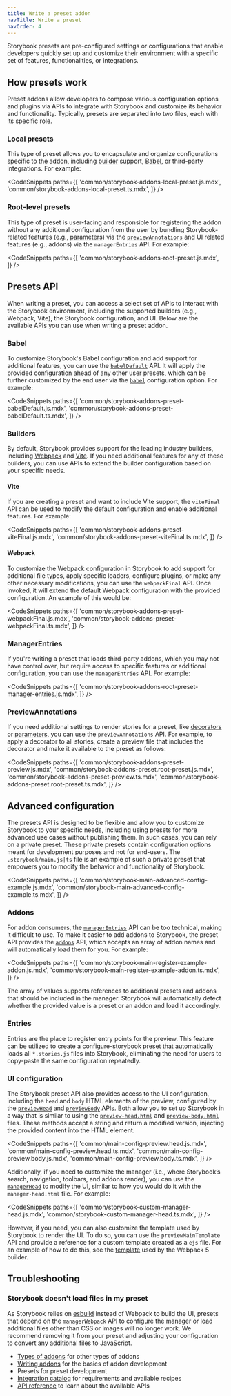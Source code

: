 ```yaml
---
title: Write a preset addon
navTitle: Write a preset
navOrder: 4
---
```


Storybook presets are pre-configured settings or configurations that enable developers quickly set up and customize their environment with a specific set of features, functionalities, or integrations.

## How presets work

Preset addons allow developers to compose various configuration options and plugins via APIs to integrate with Storybook and customize its behavior and functionality. Typically, presets are separated into two files, each with its specific role.

### Local presets

This type of preset allows you to encapsulate and organize configurations specific to the addon, including [builder](../09-builders/index.md) support, [Babel](https://babeljs.io/), or third-party integrations. For example:

<!-- prettier-ignore-start -->

<CodeSnippets
  paths={[
    'common/storybook-addons-local-preset.js.mdx',
    'common/storybook-addons-local-preset.ts.mdx',
  ]}
/>

<!-- prettier-ignore-end -->

### Root-level presets

This type of preset is user-facing and responsible for registering the addon without any additional configuration from the user by bundling Storybook-related features (e.g., [parameters](../02-writing-stories/parameters.md)) via the [`previewAnnotations`](../10-api/main-config-preview-annotations.md) and UI related features (e.g., addons) via the `managerEntries` API. For example:

<!-- prettier-ignore-start -->

<CodeSnippets
  paths={[
    'common/storybook-addons-root-preset.js.mdx',
  ]}
/>

<!-- prettier-ignore-end -->

## Presets API

When writing a preset, you can access a select set of APIs to interact with the Storybook environment, including the supported builders (e.g., Webpack, Vite), the Storybook configuration, and UI. Below are the available APIs you can use when writing a preset addon.

### Babel

To customize Storybook's Babel configuration and add support for additional features, you can use the [`babelDefault`](../10-api/main-config-babel-default.md) API. It will apply the provided configuration ahead of any other user presets, which can be further customized by the end user via the [`babel`](../10-api/main-config-babel.md) configuration option. For example:

<!-- prettier-ignore-start -->

<CodeSnippets
  paths={[
    'common/storybook-addons-preset-babelDefault.js.mdx',
    'common/storybook-addons-preset-babelDefault.ts.mdx',
  ]}
/>

<!-- prettier-ignore-end -->

### Builders

By default, Storybook provides support for the leading industry builders, including [Webpack](../09-builders/webpack.md) and [Vite](../09-builders/vite.md). If you need additional features for any of these builders, you can use APIs to extend the builder configuration based on your specific needs.

#### Vite

If you are creating a preset and want to include Vite support, the `viteFinal` API can be used to modify the default configuration and enable additional features. For example:

<!-- prettier-ignore-start -->

<CodeSnippets
  paths={[
    'common/storybook-addons-preset-viteFinal.js.mdx',
    'common/storybook-addons-preset-viteFinal.ts.mdx',
  ]}
/>

<!-- prettier-ignore-end -->

#### Webpack

To customize the Webpack configuration in Storybook to add support for additional file types, apply specific loaders, configure plugins, or make any other necessary modifications, you can use the `webpackFinal` API. Once invoked, it will extend the default Webpack configuration with the provided configuration. An example of this would be:

<!-- prettier-ignore-start -->

<CodeSnippets
  paths={[
    'common/storybook-addons-preset-webpackFinal.js.mdx',
    'common/storybook-addons-preset-webpackFinal.ts.mdx',
  ]}
/>

<!-- prettier-ignore-end -->

### ManagerEntries

If you're writing a preset that loads third-party addons, which you may not have control over, but require access to specific features or additional configuration, you can use the `managerEntries` API. For example:

<!-- prettier-ignore-start -->

<CodeSnippets
  paths={[
    'common/storybook-addons-root-preset-manager-entries.js.mdx',
  ]}
/>

<!-- prettier-ignore-end -->

### PreviewAnnotations

If you need additional settings to render stories for a preset, like [decorators](../02-writing-stories/decorators.md) or [parameters](../02-writing-stories/parameters.md), you can use the `previewAnnotations` API. For example, to apply a decorator to all stories, create a preview file that includes the decorator and make it available to the preset as follows:

<!-- prettier-ignore-start -->

<CodeSnippets
  paths={[
    'common/storybook-addons-preset-preview.js.mdx',
    'common/storybook-addons-preset.root-preset.js.mdx',
    'common/storybook-addons-preset-preview.ts.mdx',
    'common/storybook-addons-preset.root-preset.ts.mdx',
  ]}
/>

<!-- prettier-ignore-end -->

## Advanced configuration

The presets API is designed to be flexible and allow you to customize Storybook to your specific needs, including using presets for more advanced use cases without publishing them. In such cases, you can rely on a private preset. These private presets contain configuration options meant for development purposes and not for end-users. The `.storybook/main.js|ts` file is an example of such a private preset that empowers you to modify the behavior and functionality of Storybook.

<!-- prettier-ignore-start -->

<CodeSnippets
  paths={[
    'common/storybook-main-advanced-config-example.js.mdx',
    'common/storybook-main-advanced-config-example.ts.mdx',
  ]}
/>

<!-- prettier-ignore-end -->

### Addons

For addon consumers, the [`managerEntries`](#managerentries) API can be too technical, making it difficult to use. To make it easier to add addons to Storybook, the preset API provides the [`addons`](../10-api/main-config-addons.md) API, which accepts an array of addon names and will automatically load them for you. For example:

<!-- prettier-ignore-start -->

<CodeSnippets
  paths={[
    'common/storybook-main-register-example-addon.js.mdx',
    'common/storybook-main-register-example-addon.ts.mdx',
  ]}
/>

<!-- prettier-ignore-end -->

The array of values supports references to additional presets and addons that should be included in the manager. Storybook will automatically detect whether the provided value is a preset or an addon and load it accordingly.

### Entries

Entries are the place to register entry points for the preview. This feature can be utilized to create a configure-storybook preset that automatically loads all `*.stories.js` files into Storybook, eliminating the need for users to copy-paste the same configuration repeatedly.

### UI configuration

The Storybook preset API also provides access to the UI configuration, including the `head` and `body` HTML elements of the preview, configured by the [`previewHead`](../10-api/main-config-preview-head.md) and [`previewBody`](../10-api/main-config-preview-body.md) APIs. Both allow you to set up Storybook in a way that is similar to using the [`preview-head.html`](../08-configure/story-rendering.md#adding-to-head) and [`preview-body.html`](../08-configure/story-rendering.md#adding-to-body) files. These methods accept a string and return a modified version, injecting the provided content into the HTML element.

<!-- prettier-ignore-start -->

<CodeSnippets
  paths={[
    'common/main-config-preview.head.js.mdx',
    'common/main-config-preview.head.ts.mdx',
    'common/main-config-preview.body.js.mdx',
    'common/main-config-preview.body.ts.mdx',
  ]}
/>

<!-- prettier-ignore-end -->

Additionally, if you need to customize the manager (i.e., where Storybook’s search, navigation, toolbars, and addons render), you can use the [`managerHead`](../10-api/main-config-manager-head.md) to modify the UI, similar to how you would do it with the `manager-head.html` file. For example:

<!-- prettier-ignore-start -->

<CodeSnippets
  paths={[
    'common/storybook-custom-manager-head.js.mdx',
    'common/storybook-custom-manager-head.ts.mdx',
  ]}
/>

<!-- prettier-ignore-end -->

However, if you need, you can also customize the template used by Storybook to render the UI. To do so, you can use the `previewMainTemplate` API and provide a reference for a custom template created as a `ejs` file. For an example of how to do this, see the [template](https://github.com/storybookjs/storybook/blob/next/code/builders/builder-webpack5/templates/preview.ejs) used by the Webpack 5 builder.

## Troubleshooting

### Storybook doesn't load files in my preset

As Storybook relies on [esbuild](https://esbuild.github.io/) instead of Webpack to build the UI, presets that depend on the `managerWebpack` API to configure the manager or load additional files other than CSS or images will no longer work. We recommend removing it from your preset and adjusting your configuration to convert any additional files to JavaScript.

- [Types of addons](./addon-types.md) for other types of addons
- [Writing addons](./writing-addons.md) for the basics of addon development
- Presets for preset development
- [Integration catalog](./integration-catalog.md) for requirements and available recipes
- [API reference](./addons-api.md) to learn about the available APIs

